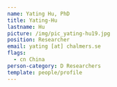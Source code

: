 ```yaml
---
name: Yating Hu, PhD
title: Yating-Hu
lastname: Hu
picture: /img/pic_yating-hu19.jpg
position: Researcher
email: yating [at] chalmers.se
flags:
  - cn China
person-category: D Researchers
template: people/profile
---
```

